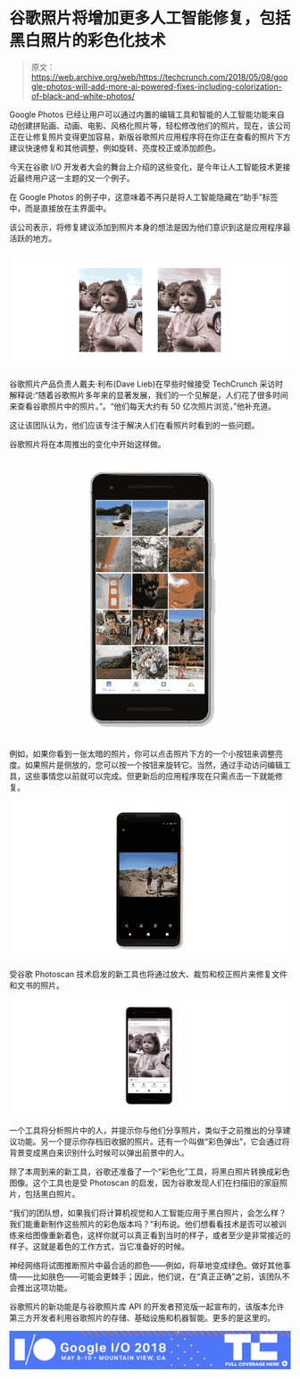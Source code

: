 # 谷歌照片将增加更多人工智能修复，包括黑白照片的彩色化技术

> 原文：<https://web.archive.org/web/https://techcrunch.com/2018/05/08/google-photos-will-add-more-ai-powered-fixes-including-colorization-of-black-and-white-photos/>

Google Photos 已经让用户可以通过内置的编辑工具和智能的人工智能功能来自动创建拼贴画、动画、电影、风格化照片等，轻松修改他们的照片。现在，该公司正在让修复照片变得更加容易，新版谷歌照片应用程序将在你正在查看的照片下方建议快速修复和其他调整，例如旋转、亮度校正或添加颜色。

今天在谷歌 I/O 开发者大会的舞台上介绍的这些变化，是今年让人工智能技术更接近最终用户这一主题的又一个例子。

在 Google Photos 的例子中，这意味着不再只是将人工智能隐藏在“助手”标签中，而是直接放在主界面中。

该公司表示，将修复建议添加到照片本身的想法是因为他们意识到这是应用程序最活跃的地方。

![](img/7892409dd84497257abbdb37d469eb03.png)

谷歌照片产品负责人戴夫·利布(Dave Lieb)在早些时候接受 TechCrunch 采访时解释说:“随着谷歌照片多年来的显著发展，我们的一个见解是，人们花了很多时间来查看谷歌照片中的照片。”。“他们每天大约有 50 亿次照片浏览，”他补充道。

这让该团队认为，他们应该专注于解决人们在看照片时看到的一些问题。

谷歌照片将在本周推出的变化中开始这样做。

![](img/1031f6d2de941683b47ec64f25902a53.png)

例如，如果你看到一张太暗的照片，你可以点击照片下方的一个小按钮来调整亮度。如果照片是侧放的，您可以按一个按钮来旋转它。当然，通过手动访问编辑工具，这些事情您以前就可以完成。但更新后的应用程序现在只需点击一下就能修复。

![](img/702c78a1986e8a7d9475708bbdd10ca5.png)

受谷歌 Photoscan 技术启发的新工具也将通过放大、裁剪和校正照片来修复文件和文书的照片。

![](img/70336b7bf2aa51b277ead9e51f0be3d4.png)

一个工具将分析照片中的人，并提示你与他们分享照片，类似于之前推出的分享建议功能。另一个提示你存档旧收据的照片。还有一个叫做“彩色弹出”，它会通过将背景变成黑白来识别什么时候可以弹出前景中的人。

除了本周到来的新工具，谷歌还准备了一个“彩色化”工具，将黑白照片转换成彩色图像。这个工具也是受 Photoscan 的启发，因为谷歌发现人们在扫描旧的家庭照片，包括黑白照片。

“我们的团队想，如果我们将计算机视觉和人工智能应用于黑白照片，会怎么样？我们能重新制作这些照片的彩色版本吗？”利布说。他们想看看技术是否可以被训练来给图像重新着色，这样你就可以真正看到当时的样子，或者至少是非常接近的样子。这就是着色的工作方式，当它准备好的时候。

神经网络将试图推断照片中最合适的颜色——例如，将草地变成绿色。做好其他事情——比如肤色——可能会更棘手；因此，他们说，在“真正正确”之前，该团队不会推出这项功能。

谷歌照片的新功能是与谷歌照片库 API 的开发者预览版一起宣布的，该版本允许第三方开发者利用谷歌照片的存储、基础设施和机器智能。更多的是这里的。

[![](img/52e97c7fa56da67bad8255e408d88ba7.png)](https://web.archive.org/web/20221205220522/https://techcrunch.com/tag/google-i-o-2018)